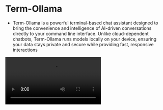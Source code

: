 # Term-Ollama

  * Term-Ollama is a powerful terminal-based chat assistant designed to bring the convenience and intelligence of AI-driven conversations directly to your command line interface. Unlike cloud-dependent chatbots, Term-Ollama runs models locally on your device, ensuring your data stays private and secure while providing fast, responsive interactions


![demo](media/term-ollama.webm)
